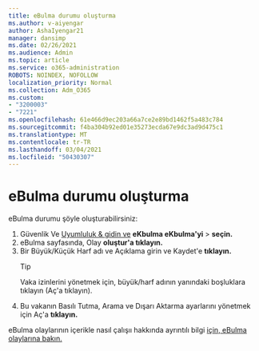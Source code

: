 ```yaml
---
title: eBulma durumu oluşturma
ms.author: v-aiyengar
author: AshaIyengar21
manager: dansimp
ms.date: 02/26/2021
ms.audience: Admin
ms.topic: article
ms.service: o365-administration
ROBOTS: NOINDEX, NOFOLLOW
localization_priority: Normal
ms.collection: Adm_O365
ms.custom:
- "3200003"
- "7221"
ms.openlocfilehash: 61e466d9ec203a66a7ce2e89bd1462f5a483c784
ms.sourcegitcommit: f4ba304b92ed01e35273ecda67e9dc3ad9d475c1
ms.translationtype: MT
ms.contentlocale: tr-TR
ms.lasthandoff: 03/04/2021
ms.locfileid: "50430307"
---
```

# <a name="create-an-ediscovery-case"></a>eBulma durumu oluşturma

eBulma durumu şöyle oluşturabilirsiniz:

1. Güvenlik Ve [Uyumluluk & gidin ve](https://go.microsoft.com/fwlink/p/?linkid=2077143) **eKbulma eKbulma'yi**  >  **seçin.**
1. eBulma sayfasında, Olay **oluştur'a tıklayın.**
1. Bir Büyük/Küçük Harf adı ve Açıklama girin ve Kaydet'e **tıklayın.**
    > [!TIP]
    >Vaka izinlerini yönetmek için, büyük/harf adının yanındaki boşluklara tıklayın (Aç'a tıklayın).
1. Bu vakanın Basılı Tutma, Arama ve Dışarı Aktarma ayarlarını yönetmek için Aç'a **tıklayın.**

eBulma olaylarının içerikle nasıl çalışıı hakkında ayrıntılı bilgi [için, eBulma olaylarına bakın.](https://go.microsoft.com/fwlink/?linkid=2101589)
